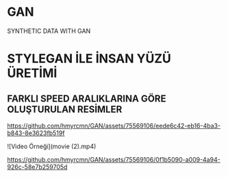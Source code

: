 # GAN
SYNTHETIC DATA WITH GAN


# STYLEGAN İLE İNSAN YÜZÜ ÜRETİMİ 
## FARKLI SPEED ARALIKLARINA GÖRE OLUŞTURULAN RESİMLER 

https://github.com/hmyrcmn/GAN/assets/75569106/eede6c42-eb16-4ba3-b843-8e3623fb519f


![Video Örneği](movie (2).mp4)






https://github.com/hmyrcmn/GAN/assets/75569106/0f1b5090-a009-4a94-926c-58e7b259705d

